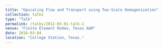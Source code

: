 ```yaml
---
title: "Upscaling Flow and Transport using Two-Scale Homogenization"
collection: talks
type: "Talk"
permalink: /talks/2012-03-01-talk-1
venue: "Finite Element Rodeo, Texas A&M"
date: 2016-03-04
location: "College Station, Texas."
---
```


